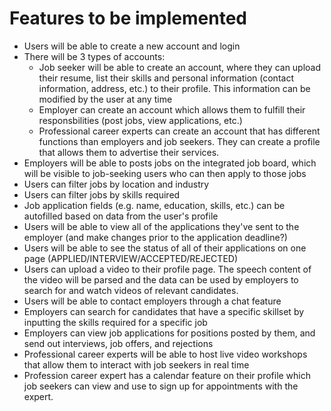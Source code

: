 # Features to be implemented

* Users will be able to create a new account and login
* There will be 3 types of accounts:
  * Job seeker will be able to create an account, where they can upload their resume, list their skills and personal information (contact information, address, etc.) to their profile. This information can be modified by the user at any time
  * Employer can create an account which allows them to fulfill their responsbilities (post jobs, view applications, etc.)
  * Professional career experts can create an account that has different functions than employers and job seekers. They can create a profile that allows them to advertise their services.
* Employers will be able to posts jobs on the integrated job board, which will be visible to job-seeking users who can then apply to those jobs
* Users can filter jobs by location and industry
* Users can filter jobs by skills required
* Job application fields (e.g. name, education, skills, etc.) can be autofilled based on data from the user's profile
* Users will be able to view all of the applications they've sent to the employer (and make changes prior to the application deadline?)
* Users will be able to see the status of all of their applications on one page (APPLIED/INTERVIEW/ACCEPTED/REJECTED)
* Users can upload a video to their profile page. The speech content of the video will be parsed and the data can be used by employers to search for and watch videos of relevant candidates.
* Users will be able to contact employers through a chat feature
* Employers can search for candidates that have a specific skillset by inputting the skills required for a specific job
* Employers can view job applications for positions posted by them, and send out interviews, job offers, and rejections
* Professional career experts will be able to host live video workshops that allow them to interact with job seekers in real time
* Profession career expert has a calendar feature on their profile which job seekers can view and use to sign up for appointments with the expert.

